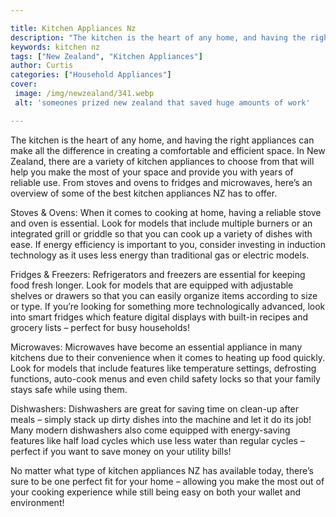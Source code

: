 ```yaml
---

title: Kitchen Appliances Nz
description: "The kitchen is the heart of any home, and having the right appliances can make all the difference in creating a comfortable and ef...continue on"
keywords: kitchen nz
tags: ["New Zealand", "Kitchen Appliances"]
author: Curtis
categories: ["Household Appliances"]
cover: 
 image: /img/newzealand/341.webp
 alt: 'someones prized new zealand that saved huge amounts of work'

---
```


The kitchen is the heart of any home, and having the right appliances can make all the difference in creating a comfortable and efficient space. In New Zealand, there are a variety of kitchen appliances to choose from that will help you make the most of your space and provide you with years of reliable use. From stoves and ovens to fridges and microwaves, here’s an overview of some of the best kitchen appliances NZ has to offer.

Stoves & Ovens: When it comes to cooking at home, having a reliable stove and oven is essential. Look for models that include multiple burners or an integrated grill or griddle so that you can cook up a variety of dishes with ease. If energy efficiency is important to you, consider investing in induction technology as it uses less energy than traditional gas or electric models.

Fridges & Freezers: Refrigerators and freezers are essential for keeping food fresh longer. Look for models that are equipped with adjustable shelves or drawers so that you can easily organize items according to size or type. If you’re looking for something more technologically advanced, look into smart fridges which feature digital displays with built-in recipes and grocery lists – perfect for busy households!

Microwaves: Microwaves have become an essential appliance in many kitchens due to their convenience when it comes to heating up food quickly. Look for models that include features like temperature settings, defrosting functions, auto-cook menus and even child safety locks so that your family stays safe while using them. 

Dishwashers: Dishwashers are great for saving time on clean-up after meals – simply stack up dirty dishes into the machine and let it do its job! Many modern dishwashers also come equipped with energy-saving features like half load cycles which use less water than regular cycles – perfect if you want to save money on your utility bills! 

No matter what type of kitchen appliances NZ has available today, there’s sure to be one perfect fit for your home – allowing you make the most out of your cooking experience while still being easy on both your wallet and environment!
